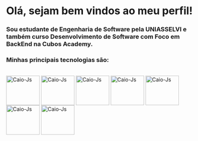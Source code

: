 # Olá, sejam bem vindos ao meu perfil!

### Sou estudante de **Engenharia de Software** pela UNIASSELVI e também curso **Desenvolvimento de Software com Foco em BackEnd** na Cubos Academy.
### Minhas principais tecnologias são:

<div style="display: inline_block"><br>
  <img align="center" alt="Caio-Js" height="80" width="90" src="https://cdn.jsdelivr.net/gh/devicons/devicon/icons/javascript/javascript-original.svg">
  <img align="center" alt="Caio-Js" height="80" width="90" src="https://cdn.jsdelivr.net/gh/devicons/devicon/icons/nodejs/nodejs-original.svg">  
  <img align="center" alt="Caio-Js" height="80" width="90" src="https://cdn.jsdelivr.net/gh/devicons/devicon/icons/postgresql/postgresql-original.svg">
  <img align="center" alt="Caio-Js" height="80" width="90" src="https://cdn.jsdelivr.net/gh/devicons/devicon/icons/git/git-original.svg">
  <img align="center" alt="Caio-Js" height="80" width="90" src="https://cdn.jsdelivr.net/gh/devicons/devicon/icons/html5/html5-original.svg">
  <img align="center" alt="Caio-Js" height="80" width="90" src="https://cdn.jsdelivr.net/gh/devicons/devicon/icons/css3/css3-original.svg">
  <img align="center" alt="Caio-Js" height="80" width="90" src="https://cdn.jsdelivr.net/gh/devicons/devicon/icons/vscode/vscode-original.svg">
 
</div>
